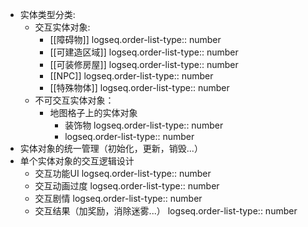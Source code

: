 - 实体类型分类:
	- 交互实体对象:
		- [[障碍物]]
		  logseq.order-list-type:: number
		- [[可建造区域]]
		  logseq.order-list-type:: number
		- [[可装修房屋]]
		  logseq.order-list-type:: number
		- [[NPC]]
		  logseq.order-list-type:: number
		- [[特殊物体]]
		  logseq.order-list-type:: number
	- 不可交互实体对象：
		- 地图格子上的实体对象
			- 装饰物
			  logseq.order-list-type:: number
			- logseq.order-list-type:: number
- 实体对象的统一管理（初始化，更新，销毁...）
- 单个实体对象的交互逻辑设计
	- 交互功能UI
	  logseq.order-list-type:: number
	- 交互动画过度
	  logseq.order-list-type:: number
	- 交互剧情
	  logseq.order-list-type:: number
	- 交互结果（加奖励，消除迷雾...）
	  logseq.order-list-type:: number